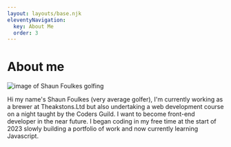 ```yaml
---
layout: layouts/base.njk
eleventyNavigation:
  key: About Me
  order: 3
---
```

<h1 class="text-decoration-underline pb-2">About me</h1>

<div class="container">
    <div class="row">
        <div class="col-md-6">
            <img class="w-50 rounded-2 shadow-lg pb-5" src="\img\Screenshot_20240125-054325.png" alt="image of Shaun Foulkes golfing">
        </div>
        <div class="col-md-6">
           <p class="pt-4">Hi my name's Shaun Foulkes (very average golfer), I'm currently working as a brewer at Theakstons.Ltd but also undertaking a web development course on a night taught by the Coders Guild. I want to become front-end developer in the near future. I began coding in my free time at the start of 2023 slowly building a portfolio of work and now currently learning Javascript. </p>
        </div>
    </div>
</div>


